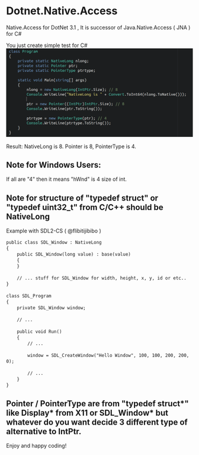 # Dotnet.Native.Access
Native.Access for DotNet 3.1 , It is successor of Java.Native.Access ( JNA ) for C#

You just create simple test for C#
![Show your code](https://raw.githubusercontent.com/DeafMan1983/Dotnet.Native.Access/master/showyourcode.png)

Result:
NativeLong is 8.
Pointer is 8,
PointerType is 4.

## Note for Windows Users:
If all are "4" then it means "hWnd" is 4 size of int.

## Note for structure of "typedef struct" or "typedef uint32_t" from C/C++ should be NativeLong
Example with SDL2-CS ( @flibitijibibo )
```
public class SDL_Window : NativeLong
{
    public SDL_Window(long value) : base(value)
    {
    }

    // ... stuff for SDL_Window for width, height, x, y, id or etc..
}

class SDL_Program
{
    private SDL_Window window;

    // ...

    public void Run()
    {
        // ...

        window = SDL_CreateWindow("Hello Window", 100, 100, 200, 200, 0);

        // ...
    }
}
```
## Pointer / PointerType are from "typedef struct*" like Display* from X11 or SDL_Window* but whatever do you want decide 3 different type of alternative to IntPtr.

Enjoy and happy coding!
